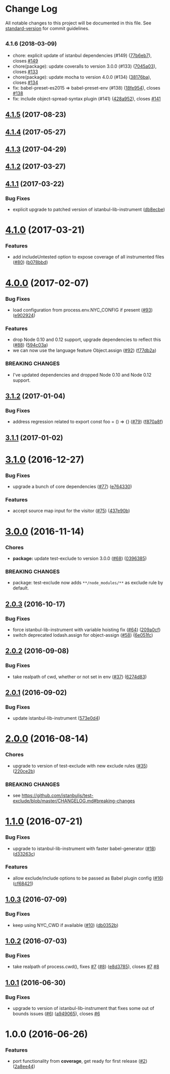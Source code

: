 # Change Log

All notable changes to this project will be documented in this file. See [standard-version](https://github.com/conventional-changelog/standard-version) for commit guidelines.

<a name="4.1.6"></a>

## <small>4.1.6 (2018-03-09)</small>

- chore: explicit update of istanbul dependencies (#149) ([77b6eb7](https://github.com/istanbuljs/babel-plugin-istanbul/commit/77b6eb7)), closes [#149](https://github.com/istanbuljs/babel-plugin-istanbul/issues/149)
- chore(package): update coveralls to version 3.0.0 (#133) ([7045a03](https://github.com/istanbuljs/babel-plugin-istanbul/commit/7045a03)), closes [#133](https://github.com/istanbuljs/babel-plugin-istanbul/issues/133)
- chore(package): update mocha to version 4.0.0 (#134) ([38176ba](https://github.com/istanbuljs/babel-plugin-istanbul/commit/38176ba)), closes [#134](https://github.com/istanbuljs/babel-plugin-istanbul/issues/134)
- fix: babel-preset-es2015 => babel-preset-env (#138) ([18fe954](https://github.com/istanbuljs/babel-plugin-istanbul/commit/18fe954)), closes [#138](https://github.com/istanbuljs/babel-plugin-istanbul/issues/138)
- fix: include object-spread-syntax plugin (#141) ([428a952](https://github.com/istanbuljs/babel-plugin-istanbul/commit/428a952)), closes [#141](https://github.com/istanbuljs/babel-plugin-istanbul/issues/141)

<a name="4.1.5"></a>

## [4.1.5](https://github.com/istanbuljs/babel-plugin-istanbul/compare/v4.1.2...v4.1.5) (2017-08-23)

<a name="4.1.4"></a>

## [4.1.4](https://github.com/istanbuljs/babel-plugin-istanbul/compare/v4.1.3...v4.1.4) (2017-05-27)

<a name="4.1.3"></a>

## [4.1.3](https://github.com/istanbuljs/babel-plugin-istanbul/compare/v4.1.1...v4.1.3) (2017-04-29)

<a name="4.1.2"></a>

## [4.1.2](https://github.com/istanbuljs/babel-plugin-istanbul/compare/v4.1.1...v4.1.2) (2017-03-27)

<a name="4.1.1"></a>

## [4.1.1](https://github.com/istanbuljs/babel-plugin-istanbul/compare/v4.1.0...v4.1.1) (2017-03-22)

### Bug Fixes

- explicit upgrade to patched version of istanbul-lib-instrument ([db8ecbe](https://github.com/istanbuljs/babel-plugin-istanbul/commit/db8ecbe))

<a name="4.1.0"></a>

# [4.1.0](https://github.com/istanbuljs/babel-plugin-istanbul/compare/v4.0.0...v4.1.0) (2017-03-21)

### Features

- add includeUntested option to expose coverage of all instrumented files ([#80](https://github.com/istanbuljs/babel-plugin-istanbul/issues/80)) ([b078bbd](https://github.com/istanbuljs/babel-plugin-istanbul/commit/b078bbd))

<a name="4.0.0"></a>

# [4.0.0](https://github.com/istanbuljs/babel-plugin-istanbul/compare/v3.1.2...v4.0.0) (2017-02-07)

### Bug Fixes

- load configuration from process.env.NYC_CONFIG if present ([#93](https://github.com/istanbuljs/babel-plugin-istanbul/issues/93)) ([e902924](https://github.com/istanbuljs/babel-plugin-istanbul/commit/e902924))

### Features

- drop Node 0.10 and 0.12 support, upgrade dependencies to reflect this ([#88](https://github.com/istanbuljs/babel-plugin-istanbul/issues/88)) ([594c03a](https://github.com/istanbuljs/babel-plugin-istanbul/commit/594c03a))
- we can now use the language feature Object.assign ([#92](https://github.com/istanbuljs/babel-plugin-istanbul/issues/92)) ([f77db2a](https://github.com/istanbuljs/babel-plugin-istanbul/commit/f77db2a))

### BREAKING CHANGES

- I've updated dependencies and dropped Node 0.10 and Node 0.12 support.

<a name="3.1.2"></a>

## [3.1.2](https://github.com/istanbuljs/babel-plugin-istanbul/compare/v3.1.1...v3.1.2) (2017-01-04)

### Bug Fixes

- address regression related to export const foo = () => {} ([#79](https://github.com/istanbuljs/babel-plugin-istanbul/issues/79)) ([f870a8f](https://github.com/istanbuljs/babel-plugin-istanbul/commit/f870a8f))

<a name="3.1.1"></a>

## [3.1.1](https://github.com/istanbuljs/babel-plugin-istanbul/compare/v3.1.0...v3.1.1) (2017-01-02)

<a name="3.1.0"></a>

# [3.1.0](https://github.com/istanbuljs/babel-plugin-istanbul/compare/v3.0.0...v3.1.0) (2016-12-27)

### Bug Fixes

- upgrade a bunch of core dependencies ([#77](https://github.com/istanbuljs/babel-plugin-istanbul/issues/77)) ([e764330](https://github.com/istanbuljs/babel-plugin-istanbul/commit/e764330))

### Features

- accept source map input for the visitor ([#75](https://github.com/istanbuljs/babel-plugin-istanbul/issues/75)) ([437e90b](https://github.com/istanbuljs/babel-plugin-istanbul/commit/437e90b))

<a name="3.0.0"></a>

# [3.0.0](https://github.com/istanbuljs/babel-plugin-istanbul/compare/v2.0.3...v3.0.0) (2016-11-14)

### Chores

- **package:** update test-exclude to version 3.0.0 ([#68](https://github.com/istanbuljs/babel-plugin-istanbul/issues/68)) ([0396385](https://github.com/istanbuljs/babel-plugin-istanbul/commit/0396385))

### BREAKING CHANGES

- package: test-exclude now adds `**/node_modules/**` as exclude rule by default.

<a name="2.0.3"></a>

## [2.0.3](https://github.com/istanbuljs/babel-plugin-istanbul/compare/v2.0.2...v2.0.3) (2016-10-17)

### Bug Fixes

- force istanbul-lib-instrument with variable hoisting fix ([#64](https://github.com/istanbuljs/babel-plugin-istanbul/issues/64)) ([209a0cf](https://github.com/istanbuljs/babel-plugin-istanbul/commit/209a0cf))
- switch deprecated lodash.assign for object-assign ([#58](https://github.com/istanbuljs/babel-plugin-istanbul/issues/58)) ([6e051fc](https://github.com/istanbuljs/babel-plugin-istanbul/commit/6e051fc))

<a name="2.0.2"></a>

## [2.0.2](https://github.com/istanbuljs/babel-plugin-istanbul/compare/v2.0.1...v2.0.2) (2016-09-08)

### Bug Fixes

- take realpath of cwd, whether or not set in env ([#37](https://github.com/istanbuljs/babel-plugin-istanbul/issues/37)) ([6274d83](https://github.com/istanbuljs/babel-plugin-istanbul/commit/6274d83))

<a name="2.0.1"></a>

## [2.0.1](https://github.com/istanbuljs/babel-plugin-istanbul/compare/v2.0.0...v2.0.1) (2016-09-02)

### Bug Fixes

- update istanbul-lib-instrument ([573e0d4](https://github.com/istanbuljs/babel-plugin-istanbul/commit/573e0d4))

<a name="2.0.0"></a>

# [2.0.0](https://github.com/istanbuljs/babel-plugin-istanbul/compare/v1.1.0...v2.0.0) (2016-08-14)

### Chores

- upgrade to version of test-exclude with new exclude rules ([#35](https://github.com/istanbuljs/babel-plugin-istanbul/issues/35)) ([220ce2b](https://github.com/istanbuljs/babel-plugin-istanbul/commit/220ce2b))

### BREAKING CHANGES

- see https://github.com/istanbuljs/test-exclude/blob/master/CHANGELOG.md#breaking-changes

<a name="1.1.0"></a>

# [1.1.0](https://github.com/istanbuljs/babel-plugin-istanbul/compare/v1.0.3...v1.1.0) (2016-07-21)

### Bug Fixes

- upgrade to istanbul-lib-instrument with faster babel-generator ([#18](https://github.com/istanbuljs/babel-plugin-istanbul/issues/18)) ([d33263c](https://github.com/istanbuljs/babel-plugin-istanbul/commit/d33263c))

### Features

- allow exclude/include options to be passed as Babel plugin config ([#16](https://github.com/istanbuljs/babel-plugin-istanbul/issues/16)) ([cf68421](https://github.com/istanbuljs/babel-plugin-istanbul/commit/cf68421))

<a name="1.0.3"></a>

## [1.0.3](https://github.com/istanbuljs/babel-plugin-istanbul/compare/v1.0.2...v1.0.3) (2016-07-09)

### Bug Fixes

- keep using NYC_CWD if available ([#10](https://github.com/istanbuljs/babel-plugin-istanbul/issues/10)) ([db0352b](https://github.com/istanbuljs/babel-plugin-istanbul/commit/db0352b))

<a name="1.0.2"></a>

## [1.0.2](https://github.com/istanbuljs/babel-plugin-istanbul/compare/v1.0.1...v1.0.2) (2016-07-03)

### Bug Fixes

- take realpath of process.cwd(), fixes [#7](https://github.com/istanbuljs/babel-plugin-istanbul/issues/7) ([#8](https://github.com/istanbuljs/babel-plugin-istanbul/issues/8)) ([e8d3785](https://github.com/istanbuljs/babel-plugin-istanbul/commit/e8d3785)), closes [#7](https://github.com/istanbuljs/babel-plugin-istanbul/issues/7) [#8](https://github.com/istanbuljs/babel-plugin-istanbul/issues/8)

<a name="1.0.1"></a>

## [1.0.1](https://github.com/istanbuljs/babel-plugin-istanbul/compare/v1.0.0...v1.0.1) (2016-06-30)

### Bug Fixes

- upgrade to version of istanbul-lib-instrument that fixes some out of bounds issues ([#6](https://github.com/istanbuljs/babel-plugin-istanbul/issues/6)) ([a949065](https://github.com/istanbuljs/babel-plugin-istanbul/commit/a949065)), closes [#6](https://github.com/istanbuljs/babel-plugin-istanbul/issues/6)

<a name="1.0.0"></a>

# 1.0.0 (2016-06-26)

### Features

- port functionality from **coverage**, get ready for first release ([#2](https://github.com/istanbuljs/babel-plugin-istanbul/issues/2)) ([2a8ee44](https://github.com/istanbuljs/babel-plugin-istanbul/commit/2a8ee44))
